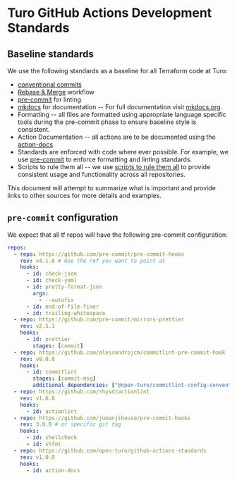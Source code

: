 # Turo GitHub Actions Development Standards

## Baseline standards

We use the following standards as a baseline for all Terraform code at Turo:

- [conventional commits](https://www.conventionalcommits.org/en/v1.0.0/)
- [Rebase & Merge](https://docs.github.com/en/github/collaborating-with-issues-and-pull-requests/about-pull-request-merges#rebase-and-merge-your-pull-request-commits)
  workflow
- [pre-commit](https://pre-commit.com/) for linting
- [mkdocs](https://www.mkdocs.org/) for documentation -- For full documentation
  visit [mkdocs.org](https://www.mkdocs.org).
- Formatting -- all files are formatted using appropriate language specific tools during the pre-commit phase to ensure
  baseline style is consistent.
- Action Documentation -- all actions are to be documented using the [action-docs](https://github.com/npalm/action-docs)
- Standards are enforced with code where ever possible. For example, we use [pre-commit](https://pre-commit.com/) to
  enforce formatting and linting standards.
- Scripts to rule them all -- we use [scripts to rule them all](https://github.com/github/scripts-to-rule-them-all) to
  provide consistent usage and functionality across all repositories.

This document will attempt to summarize what is important and provide links to other sources for more details and
examples.

## `pre-commit` configuration

We expect that all tf repos will have the following pre-commit configuration:

```yaml
repos:
  - repo: https://github.com/pre-commit/pre-commit-hooks
    rev: v4.1.0 # Use the ref you want to point at
    hooks:
      - id: check-json
      - id: check-yaml
      - id: pretty-format-json
        args:
          - --autofix
      - id: end-of-file-fixer
      - id: trailing-whitespace
  - repo: https://github.com/pre-commit/mirrors-prettier
    rev: v2.5.1
    hooks:
      - id: prettier
        stages: [commit]
  - repo: https://github.com/alessandrojcm/commitlint-pre-commit-hook
    rev: v8.0.0
    hooks:
      - id: commitlint
        stages: [commit-msg]
        additional_dependencies: ["@open-turo/commitlint-config-conventional"]
  - repo: https://github.com/rhysd/actionlint
    rev: v1.6.8
    hooks:
      - id: actionlint
  - repo: https://github.com/jumanjihouse/pre-commit-hooks
    rev: 3.0.0 # or specific git tag
    hooks:
      - id: shellcheck
      - id: shfmt
  - repo: https://github.com/open-turo/github-actions-standards
    rev: v1.0.0
    hooks:
      - id: action-docs
```
